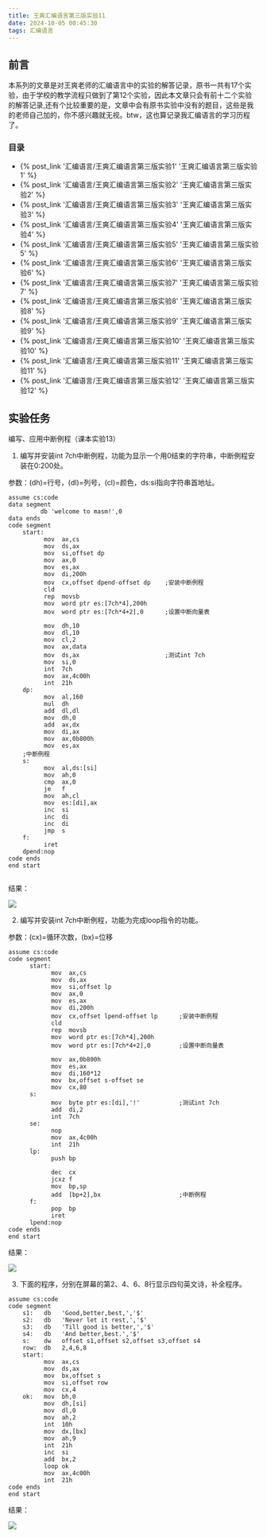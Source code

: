 ```yaml
---
title: 王爽汇编语言第三版实验11
date: 2024-10-05 00:45:30
tags: 汇编语言
---
```


## 前言

本系列的文章是对王爽老师的汇编语言中的实验的解答记录，原书一共有17个实验，由于学校的教学流程只做到了第12个实验，因此本文章只会有前十二个实验的解答记录,还有个比较重要的是，文章中会有原书实验中没有的题目，这些是我的老师自己加的，你不感兴趣就无视。btw，这也算记录我汇编语言的学习历程了。

### 目录

* {% post_link '汇编语言/王爽汇编语言第三版实验1' '王爽汇编语言第三版实验1' %}
* {% post_link '汇编语言/王爽汇编语言第三版实验2' '王爽汇编语言第三版实验2' %}
* {% post_link '汇编语言/王爽汇编语言第三版实验3' '王爽汇编语言第三版实验3' %}
* {% post_link '汇编语言/王爽汇编语言第三版实验4' '王爽汇编语言第三版实验4' %}
* {% post_link '汇编语言/王爽汇编语言第三版实验5' '王爽汇编语言第三版实验5' %}
* {% post_link '汇编语言/王爽汇编语言第三版实验6' '王爽汇编语言第三版实验6' %}
* {% post_link '汇编语言/王爽汇编语言第三版实验7' '王爽汇编语言第三版实验7' %}
* {% post_link '汇编语言/王爽汇编语言第三版实验8' '王爽汇编语言第三版实验8' %}
* {% post_link '汇编语言/王爽汇编语言第三版实验9' '王爽汇编语言第三版实验9' %}
* {% post_link '汇编语言/王爽汇编语言第三版实验10' '王爽汇编语言第三版实验10' %}
* {% post_link '汇编语言/王爽汇编语言第三版实验11' '王爽汇编语言第三版实验11' %}
* {% post_link '汇编语言/王爽汇编语言第三版实验12' '王爽汇编语言第三版实验12' %}

## 实验任务

编写、应用中断例程（课本实验13）

1.   编写并安装int 7ch中断例程，功能为显示一个用0结束的字符串，中断例程安装在0:200处。

参数：(dh)=行号，(dl)=列号，(cl)=颜色，ds:si指向字符串首地址。

```assembly
assume cs:code
data segment
         db 'welcome to masm!',0
data ends
code segment
    start:
          mov  ax,cs
          mov  ds,ax
          mov  si,offset dp
          mov  ax,0
          mov  es,ax
          mov  di,200h
          mov  cx,offset dpend-offset dp    ;安装中断例程
          cld
          rep  movsb
          mov  word ptr es:[7ch*4],200h
          mov  word ptr es:[7ch*4+2],0      ;设置中断向量表

          mov  dh,10
          mov  dl,10
          mov  cl,2
          mov  ax,data
          mov  ds,ax                        ;测试int 7ch
          mov  si,0
          int  7ch
          mov  ax,4c00h
          int  21h
    dp:   
          mov  al,160
          mul  dh
          add  dl,dl
          mov  dh,0
          add  ax,dx
          mov  di,ax
          mov  ax,0b800h
          mov  es,ax
    ;中断例程
    s:    
          mov  al,ds:[si]
          mov  ah,0
          cmp  ax,0
          je   f
          mov  ah,cl
          mov  es:[di],ax
          inc  si
          inc  di
          inc  di
          jmp  s
    f:    
          iret
    dpend:nop
code ends
end start


```

结果：

![](https://cdn.jsdelivr.net/gh/kashima19960/img@master/%E6%B1%87%E7%BC%96%E8%AF%AD%E8%A8%80/85c8948aed7ec9ebebd14f6dcaf9dbd9.png)

2.   编写并安装int 7ch中断例程，功能为完成loop指令的功能。

参数：(cx)=循环次数，(bx)=位移

```assembly
assume cs:code
code segment
      start:
            mov  ax,cs
            mov  ds,ax
            mov  si,offset lp
            mov  ax,0
            mov  es,ax
            mov  di,200h
            mov  cx,offset lpend-offset lp      ;安装中断例程
            cld
            rep  movsb
            mov  word ptr es:[7ch*4],200h
            mov  word ptr es:[7ch*4+2],0        ;设置中断向量表

            mov  ax,0b800h
            mov  es,ax
            mov  di,160*12
            mov  bx,offset s-offset se
            mov  cx,80
      s:    
            mov  byte ptr es:[di],'!'           ;测试int 7ch
            add  di,2
            int  7ch
      se:   
            nop
            mov  ax,4c00h
            int  21h
      lp:   
            push bp

            dec  cx
            jcxz f
            mov  bp,sp
            add  [bp+2],bx                      ;中断例程
      f:    
            pop  bp
            iret
      lpend:nop
code ends
end start
```

结果：

![](https://cdn.jsdelivr.net/gh/kashima19960/img@master/%E6%B1%87%E7%BC%96%E8%AF%AD%E8%A8%80/8187d1147530d827096bdfdbae71b1d5.png)

3.   下面的程序，分别在屏幕的第2、4、6、8行显示四句英文诗，补全程序。

```assembly
assume cs:code
code segment
    s1:   db   'Good,better,best,','$'
    s2:   db   'Never let it rest,','$'
    s3:   db   'Till good is better,','$'
    s4:   db   'And better,best.','$'
    s:    dw   offset s1,offset s2,offset s3,offset s4
    row:  db   2,4,6,8
    start:
          mov  ax,cs
          mov  ds,ax
          mov  bx,offset s
          mov  si,offset row
          mov  cx,4
    ok:   mov  bh,0
          mov  dh,[si]
          mov  dl,0
          mov  ah,2
          int  10h
          mov  dx,[bx]
          mov  ah,9
          int  21h
          inc  si
          add  bx,2
          loop ok
          mov  ax,4c00h
          int  21h
code ends
end start
```

结果：

![](https://cdn.jsdelivr.net/gh/kashima19960/img@master/%E6%B1%87%E7%BC%96%E8%AF%AD%E8%A8%80/5d454baece004d82f6ab48e86b52442f.png)
